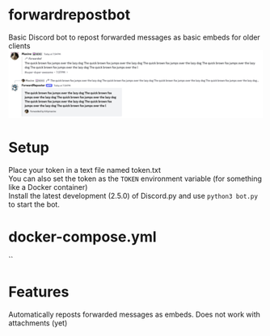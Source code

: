 # forwardrepostbot
Basic Discord bot to repost forwarded messages as basic embeds for older clients\
![Screenshot1](images/screenshot_1.png)

# Setup
Place your token in a text file named token.txt\
You can also set the token as the `TOKEN` environment variable (for something like a Docker container)\
Install the latest development (2.5.0) of Discord.py and use `python3 bot.py` to start the bot. 

# docker-compose.yml
``

# Features
Automatically reposts forwarded messages as embeds. Does not work with attachments (yet)
